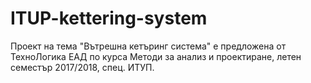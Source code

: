 # ITUP-kettering-system
Проект на тема "Вътрешна кетъринг система" е предложена от ТехноЛогика ЕАД по курса Методи за анализ и проектиране, летен семестър 2017/2018, спец. ИТУП.
